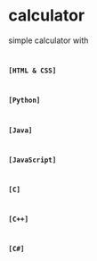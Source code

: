# calculator
simple calculator with 
<b>
#
    [HTML & CSS]
#
    [Python]
#
    [Java]
#
    [JavaScript]
#
    [C]
#
    [C++]
#
    [C#]
</b>
